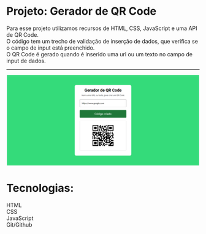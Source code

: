 # Projeto: Gerador de QR Code
Para esse projeto utilizamos recursos de HTML, CSS, JavaScript e uma API de QR Code.<br>
O código tem um trecho de validação de inserção de dados, que verifica se o campo de input está preenchido.<br>
O QR Code é gerado quando é inserido uma url ou um texto no campo de input de dados.<hr>
<img src="./IMG/gerador-qrcode.png" alt="QR Code">
# Tecnologias:<br>
HTML<br>
CSS<br>
JavaScript<br>
Git/Github
